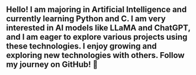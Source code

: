 ## Hello! I am majoring in Artificial Intelligence and currently learning Python and C. I am very interested in AI models like LLaMA and ChatGPT, and I am eager to explore various projects using these technologies. I enjoy growing and exploring new technologies with others. Follow my journey on GitHub! 👋

<!--
**kanodap/kanodap** is a ✨ _special_ ✨ repository because its `README.md` (this file) appears on your GitHub profile.

Here are some ideas to get you started:

- 🔭 I’m currently working on ...
- 🌱 I’m currently learning ...
- 👯 I’m looking to collaborate on ...
- 🤔 I’m looking for help with ...
- 💬 Ask me about ...
- 📫 How to reach me: ...
- 😄 Pronouns: ...
- ⚡ Fun fact: ...
-->
